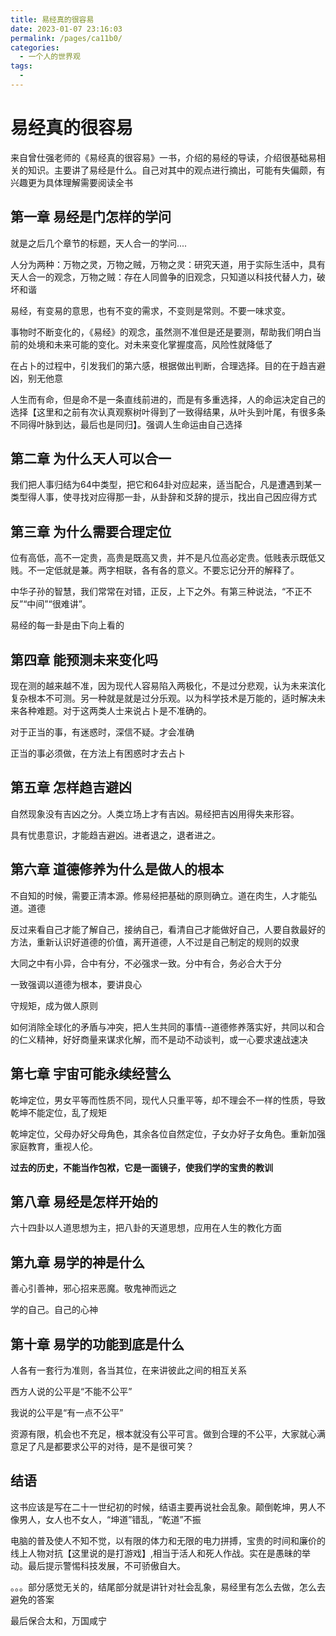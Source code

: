 ```yaml
---
title: 易经真的很容易
date: 2023-01-07 23:16:03
permalink: /pages/ca11b0/
categories:
  - 一个人的世界观
tags:
  - 
---
```

# 易经真的很容易

来自曾仕强老师的《易经真的很容易》一书，介绍的易经的导读，介绍很基础易相关的知识。主要讲了易经是什么。自己对其中的观点进行摘出，可能有失偏颇，有兴趣更为具体理解需要阅读全书

## 第一章 易经是门怎样的学问

就是之后几个章节的标题，天人合一的学问....

人分为两种：万物之灵，万物之贼，万物之灵：研究天道，用于实际生活中，具有天人合一的观念，万物之贼：存在人同兽争的旧观念，只知道以科技代替人力，破坏和谐

易经，有变易的意思，也有不变的需求，不变则是常则。不要一味求变。

事物时不断变化的，《易经》的观念，虽然测不准但是还是要测，帮助我们明白当前的处境和未来可能的变化。对未来变化掌握度高，风险性就降低了

在占卜的过程中，引发我们的第六感，根据做出判断，合理选择。目的在于趋吉避凶，别无他意

人生而有命，但是命不是一条直线前进的，而是有多重选择，人的命运决定自己的选择【这里和之前有次认真观察树叶得到了一致得结果，从叶头到叶尾，有很多条不同得叶脉到达，最后也是同归】。强调人生命运由自己选择

## 第二章 为什么天人可以合一

我们把人事归结为64中类型，把它和64卦对应起来，适当配合，凡是遭遇到某一类型得人事，使寻找对应得那一卦，从卦辞和爻辞的提示，找出自己因应得方式

## 第三章 为什么需要合理定位

位有高低，高不一定贵，高贵是既高又贵，并不是凡位高必定贵。低贱表示既低又贱。不一定低就是兼。两字相联，各有各的意义。不要忘记分开的解释了。

中华子孙的智慧，我们常常在对错，正反，上下之外。有第三种说法，“不正不反”“中间”“很难讲”。

易经的每一卦是由下向上看的

## 第四章 能预测未来变化吗

现在测的越来越不准，因为现代人容易陷入两极化，不是过分悲观，认为未来滨化复杂根本不可测。另一种就是就是过分乐观。以为科学技术是万能的，适时解决未来各种难题。对于这两类人士来说占卜是不准确的。

对于正当的事，有迷惑时，深信不疑。才会准确

正当的事必须做，在方法上有困惑时才去占卜

## 第五章 怎样趋吉避凶

自然现象没有吉凶之分。人类立场上才有吉凶。易经把吉凶用得失来形容。

具有忧患意识，才能趋吉避凶。进者退之，退者进之。

## 第六章 道德修养为什么是做人的根本

不自知的时候，需要正清本源。修易经把基础的原则确立。道在肉生，人才能弘道。道德

反过来看自己才能了解自己，接纳自己，看清自己才能做好自己，人要自救最好的方法，重新认识好道德的价值，离开道德，人不过是自己制定的规则的奴隶

大同之中有小异，合中有分，不必强求一致。分中有合，务必合大于分

一致强调以道德为根本，要讲良心

守规矩，成为做人原则

如何消除全球化的矛盾与冲突，把人生共同的事情--道德修养落实好，共同以和合的仁义精神，好好商量来谋求化解，而不是动不动谈判，或一心要求速战速决

## 第七章 宇宙可能永续经营么

乾坤定位，男女平等而性质不同，现代人只重平等，却不理会不一样的性质，导致乾坤不能定位，乱了规矩

乾坤定位，父母办好父母角色，其余各位自然定位，子女办好子女角色。重新加强家庭教育，重视人伦。

**过去的历史，不能当作包袱，它是一面镜子，使我们学的宝贵的教训**

## 第八章 易经是怎样开始的

六十四卦以人道思想为主，把八卦的天道思想，应用在人生的教化方面

## 第九章 易学的神是什么

善心引善神，邪心招来恶魔。敬鬼神而远之

学的自己。自己的心神

## 第十章 易学的功能到底是什么

人各有一套行为准则，各当其位，在来讲彼此之间的相互关系

西方人说的公平是“不能不公平”

我说的公平是“有一点不公平”

资源有限，机会也不充足，根本就没有公平可言。做到合理的不公平，大家就心满意足了凡是都要求公平的对待，是不是很可笑？

## 结语

这书应该是写在二十一世纪初的时候，结语主要再说社会乱象。颠倒乾坤，男人不像男人，女人也不女人，“坤道”错乱，“乾道”不振

电脑的普及使人不知不觉，以有限的体力和无限的电力拼搏，宝贵的时间和廉价的线上人物对抗【这里说的是打游戏】,相当于活人和死人作战。实在是愚昧的举动。最后提示警惕科技发展，不可骄傲自大。

。。。部分感觉无关的，结尾部分就是讲针对社会乱象，易经里有怎么去做，怎么去避免的答案

最后保合太和，万国咸宁

[^2023-1-7  于成都]: 